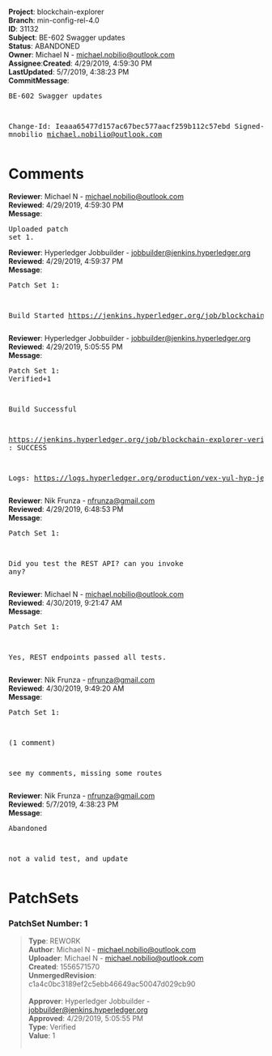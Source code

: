 <strong>Project</strong>: blockchain-explorer</br><strong>Branch</strong>: min-config-rel-4.0<br><strong>ID</strong>: 31132<br><strong>Subject</strong>: BE-602 Swagger updates<br><strong>Status</strong>: ABANDONED<br><strong>Owner</strong>: Michael N - michael.nobilio@outlook.com<br><strong>Assignee</strong>:<strong>Created</strong>: 4/29/2019, 4:59:30 PM<br><strong>LastUpdated</strong>: 5/7/2019, 4:38:23 PM<br><strong>CommitMessage</strong>:<br><pre>BE-602 Swagger updates

Change-Id: Ieaaa65477d157ac67bec577aacf259b112c57ebd
Signed-off-by: mnobilio <michael.nobilio@outlook.com>
</pre><h1>Comments</h1><strong>Reviewer</strong>: Michael N - michael.nobilio@outlook.com<br><strong>Reviewed</strong>: 4/29/2019, 4:59:30 PM<br><strong>Message</strong>: <pre>Uploaded patch set 1.</pre><strong>Reviewer</strong>: Hyperledger Jobbuilder - jobbuilder@jenkins.hyperledger.org<br><strong>Reviewed</strong>: 4/29/2019, 4:59:37 PM<br><strong>Message</strong>: <pre>Patch Set 1:

Build Started https://jenkins.hyperledger.org/job/blockchain-explorer-verify-x86_64/133/</pre><strong>Reviewer</strong>: Hyperledger Jobbuilder - jobbuilder@jenkins.hyperledger.org<br><strong>Reviewed</strong>: 4/29/2019, 5:05:55 PM<br><strong>Message</strong>: <pre>Patch Set 1: Verified+1

Build Successful 

https://jenkins.hyperledger.org/job/blockchain-explorer-verify-x86_64/133/ : SUCCESS

Logs: https://logs.hyperledger.org/production/vex-yul-hyp-jenkins-3/blockchain-explorer-verify-x86_64/133</pre><strong>Reviewer</strong>: Nik Frunza - nfrunza@gmail.com<br><strong>Reviewed</strong>: 4/29/2019, 6:48:53 PM<br><strong>Message</strong>: <pre>Patch Set 1:

Did you test the REST API? can you invoke any?</pre><strong>Reviewer</strong>: Michael N - michael.nobilio@outlook.com<br><strong>Reviewed</strong>: 4/30/2019, 9:21:47 AM<br><strong>Message</strong>: <pre>Patch Set 1:

Yes, REST endpoints passed all tests.</pre><strong>Reviewer</strong>: Nik Frunza - nfrunza@gmail.com<br><strong>Reviewed</strong>: 4/30/2019, 9:49:20 AM<br><strong>Message</strong>: <pre>Patch Set 1:

(1 comment)

see my comments, missing some routes</pre><strong>Reviewer</strong>: Nik Frunza - nfrunza@gmail.com<br><strong>Reviewed</strong>: 5/7/2019, 4:38:23 PM<br><strong>Message</strong>: <pre>Abandoned

not a valid test, and update</pre><h1>PatchSets</h1><h3>PatchSet Number: 1</h3><blockquote><strong>Type</strong>: REWORK<br><strong>Author</strong>: Michael N - michael.nobilio@outlook.com<br><strong>Uploader</strong>: Michael N - michael.nobilio@outlook.com<br><strong>Created</strong>: 1556571570<br><strong>UnmergedRevision</strong>: c1a4c0bc3189ef2c5ebb46649ac50047d029cb90<br><br><strong>Approver</strong>: Hyperledger Jobbuilder - jobbuilder@jenkins.hyperledger.org<br><strong>Approved</strong>: 4/29/2019, 5:05:55 PM<br><strong>Type</strong>: Verified<br><strong>Value</strong>: 1<br><br></blockquote>
